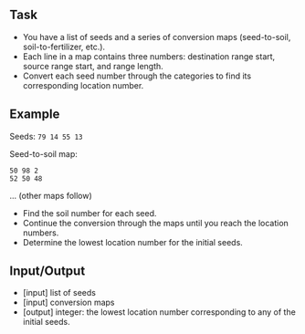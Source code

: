 
## Task

- You have a list of seeds and a series of conversion maps (seed-to-soil, soil-to-fertilizer, etc.).
- Each line in a map contains three numbers: destination range start, source range start, and range length.
- Convert each seed number through the categories to find its corresponding location number.

## Example

Seeds: `79 14 55 13`

Seed-to-soil map:
```
50 98 2
52 50 48
```
... (other maps follow)

- Find the soil number for each seed.
- Continue the conversion through the maps until you reach the location numbers.
- Determine the lowest location number for the initial seeds.

## Input/Output

- [input] list of seeds
- [input] conversion maps
- [output] integer: the lowest location number corresponding to any of the initial seeds.